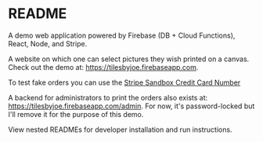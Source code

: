 # README #

A demo web application powered by Firebase (DB + Cloud Functions), React, Node, and Stripe.

A website on which one can select pictures they wish printed on a canvas. Check out the demo at: https://tilesbyjoe.firebaseapp.com.

To test fake orders you can use the [Stripe Sandbox Credit Card Number](https://stripe.com/docs/testing#use-test-cards)

A backend for administrators to print the orders also exists at: https://tilesbyjoe.firebaseapp.com/admin. For now, it's password-locked but I'll remove it for the purpose of this demo.

View nested READMEs for developer installation and run instructions.
